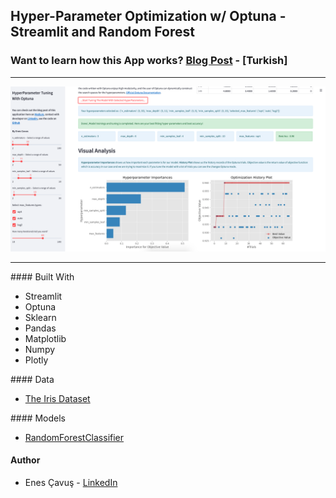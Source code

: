 ## Hyper-Parameter Optimization w/ Optuna - Streamlit and Random Forest


### Want to learn how this App works? [Blog Post](https://medium.com/@enesblog/optuna-ve-streamlit-ile-hiper-parametre-optimizasyonu-random-forest-f831db7ec405) - [Turkish]  

---

![fullscreen](images/app_full_ss.png)

---

#### Built With

- Streamlit
- Optuna
- Sklearn
- Pandas
- Matplotlib
- Numpy
- Plotly

#### Data

- [The Iris Dataset](https://scikit-learn.org/stable/auto_examples/datasets/plot_iris_dataset.html)

#### Models 

- [RandomForestClassifier](https://scikit-learn.org/stable/modules/generated/sklearn.ensemble.RandomForestClassifier.html)

#### Author

- Enes Çavuş - [LinkedIn](https://www.linkedin.com/in/enes-cavus)